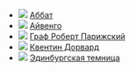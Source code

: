 * ![](/books/adv_history/Вальтер%20Скотт/Аббат.jpg) [Аббат](/books/adv_history/Вальтер%20Скотт/Аббат)
* ![](/books/adv_history/Вальтер%20Скотт/Айвенго.jpg) [Айвенго](/books/adv_history/Вальтер%20Скотт/Айвенго)
* ![](/books/adv_history/Вальтер%20Скотт/Граф%20Роберт%20Парижский.jpg) [Граф Роберт Парижский](/books/adv_history/Вальтер%20Скотт/Граф%20Роберт%20Парижский)
* ![](/books/adv_history/Вальтер%20Скотт/Квентин%20Дорвард.jpg) [Квентин Дорвард](/books/adv_history/Вальтер%20Скотт/Квентин%20Дорвард)
* ![](/books/adv_history/Вальтер%20Скотт/Эдинбургская%20темница.jpg) [Эдинбургская темница](/books/adv_history/Вальтер%20Скотт/Эдинбургская%20темница)